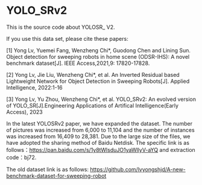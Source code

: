 # YOLO_SRv2
This is the source code about YOLOSR_ V2.

If you use this data set, please cite these papers:

[1] Yong Lv, Yuemei Fang, Wenzheng Chi*, Guodong Chen and Lining Sun. Object detection for sweeping robots in home scene (ODSR-IHS): A novel benchmark dataset[J]. IEEE Access,2021,9: 17820-17828.

[2] Yong Lv, Jie Liu, Wenzheng Chi*, et al. An Inverted Residual based Lightweight Network for Object Detection in Sweeping Robots[J]. Applied Intelligence, 2022:1-16

[3] Yong Lv, Yu Zhou, Wenzheng Chi*, et al. YOLO_SRv2: An evolved version of YOLO_SR[J].Engineering Applications of Artifical Intelligence(Early Access), 2023

In the latest YOLOSRv2 paper, we have expanded the dataset. The number of pictures was increased from 6,000 to 11,104 and the number of instances was increased from 16,409 to 28,381. Due to the large size of the files, we have adopted the sharing method of Baidu Netdisk. The specific link is as follows：https://pan.baidu.com/s/1y8tWlsduJO1yaWllyV-aYQ and extraction code：bj72.

The old dataset link is as follows: https://github.com/lvyongshjd/A-new-benchmark-dataset-for-sweeping-robot
